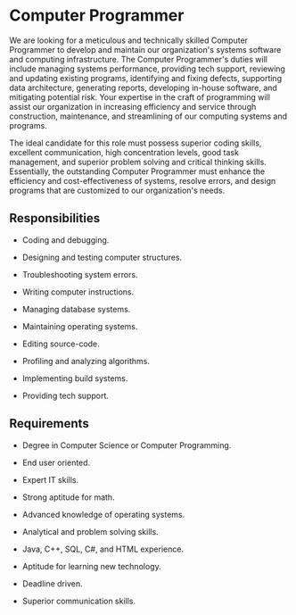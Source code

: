 # Computer Programmer

We are looking for a meticulous and technically skilled Computer Programmer to develop and maintain our organization's systems software and computing infrastructure. The Computer Programmer's duties will include managing systems performance, providing tech support, reviewing and updating existing programs, identifying and fixing defects, supporting data architecture, generating reports, developing in-house software, and mitigating potential risk. Your expertise in the craft of programming will assist our organization in increasing efficiency and service through construction, maintenance, and streamlining of our computing systems and programs.

The ideal candidate for this role must possess superior coding skills, excellent communication, high concentration levels, good task management, and superior problem solving and critical thinking skills. Essentially, the outstanding Computer Programmer must enhance the efficiency and cost-effectiveness of systems, resolve errors, and design programs that are customized to our organization's needs.

## Responsibilities

* Coding and debugging.

* Designing and testing computer structures.

* Troubleshooting system errors.

* Writing computer instructions.

* Managing database systems.

* Maintaining operating systems.

* Editing source-code.

* Profiling and analyzing algorithms.

* Implementing build systems.

* Providing tech support.

## Requirements

* Degree in Computer Science or Computer Programming.

* End user oriented.

* Expert IT skills.

* Strong aptitude for math.

* Advanced knowledge of operating systems.

* Analytical and problem solving skills.

* Java, C++, SQL, C#, and HTML experience.

* Aptitude for learning new technology.

* Deadline driven.

* Superior communication skills.

